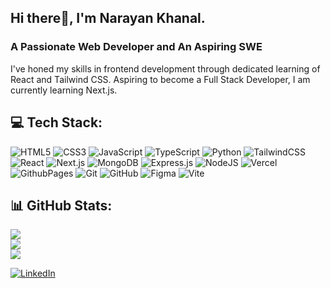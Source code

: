 ## Hi there👋, I'm Narayan Khanal. 
### A Passionate Web Developer and An Aspiring SWE
I've honed my skills in frontend development through dedicated learning of React and Tailwind CSS. Aspiring to become a Full Stack Developer, I am currently learning Next.js. <br>


## 💻 Tech Stack:
![HTML5](https://img.shields.io/badge/html5-%23E34F26.svg?style=for-the-badge&logo=html5&logoColor=white) ![CSS3](https://img.shields.io/badge/css3-%231572B6.svg?style=for-the-badge&logo=css3&logoColor=white)  ![JavaScript](https://img.shields.io/badge/javascript-%23323330.svg?style=for-the-badge&logo=javascript&logoColor=%23F7DF1E) ![TypeScript](https://img.shields.io/badge/TypeScript-3178C6?style=for-the-badge&logo=typescript&logoColor=white)
![Python](https://img.shields.io/badge/python-3670A0?style=for-the-badge&logo=python&logoColor=ffdd54) ![TailwindCSS](https://img.shields.io/badge/tailwindcss-%2338B2AC.svg?style=for-the-badge&logo=tailwind-css&logoColor=white)  ![React](https://img.shields.io/badge/react-%2320232a.svg?style=for-the-badge&logo=react&logoColor=%2361DAFB) ![Next.js](https://img.shields.io/badge/Next.js-000000?style=for-the-badge&logo=next.js&logoColor=white)
 ![MongoDB](https://img.shields.io/badge/-MongoDB-13aa52?style=for-the-badge&logo=mongodb&logoColor=white) ![Express.js](https://img.shields.io/badge/express.js-%23404d59.svg?style=for-the-badge&logo=express&logoColor=%2361DAFB) ![NodeJS](https://img.shields.io/badge/node.js-6DA55F?style=for-the-badge&logo=node.js&logoColor=white) ![Vercel](https://img.shields.io/badge/vercel-%23000000.svg?style=for-the-badge&logo=vercel&logoColor=white) ![GithubPages](https://img.shields.io/badge/github%20pages-121013?style=for-the-badge&logo=github&logoColor=white) ![Git](https://img.shields.io/badge/git-%23F05033.svg?style=for-the-badge&logo=git&logoColor=white) ![GitHub](https://img.shields.io/badge/github-%23121011.svg?style=for-the-badge&logo=github&logoColor=white) ![Figma](https://img.shields.io/badge/figma-%23F24E1E.svg?style=for-the-badge&logo=figma&logoColor=white) ![Vite](https://img.shields.io/badge/vite-%23646CFF.svg?style=for-the-badge&logo=vite&logoColor=white) 
## 📊 GitHub Stats:
![](https://github-readme-stats.vercel.app/api?username=nkhanal2002&theme=neon&hide_border=false&include_all_commits=true&count_private=true)<br/>
![](https://github-readme-streak-stats.herokuapp.com/?user=nkhanal2002&theme=neon&hide_border=false)<br/>
![](https://github-readme-stats.vercel.app/api/top-langs/?username=nkhanal2002&theme=neon&hide_border=false&include_all_commits=true&count_private=true&layout=compact)

[![LinkedIn](https://img.shields.io/badge/LinkedIn-%230077B5.svg?logo=linkedin&logoColor=white)](https://linkedin.com/in/narayankhanal) 

